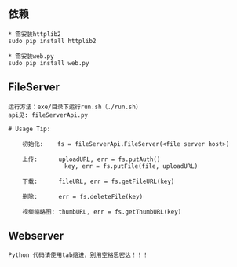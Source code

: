 依赖
----

    * 需安装httplib2
    sudo pip install httplib2

    * 需安装web.py
    sudo pip install web.py

FileServer
----------

	运行方法：exe/目录下运行run.sh（./run.sh）
    api见: fileServerApi.py

    # Usage Tip:

        初始化:    fs = fileServerApi.FileServer(<file server host>)

        上传:      uploadURL, err = fs.putAuth()
                    key, err = fs.putFile(file, uploadURL)

        下载:      fileURL, err = fs.getFileURL(key)

        删除:      err = fs.deleteFile(key)

        视频缩略图: thumbURL, err = fs.getThumbURL(key)

Webserver
---------

	Python 代码请使用tab缩进，别用空格思密达！！！

